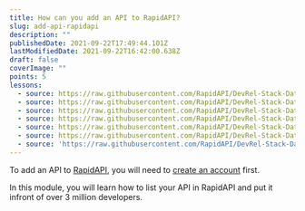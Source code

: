 ```yaml
---
title: How can you add an API to RapidAPI?
slug: add-api-rapidapi
description: ""
publishedDate: 2021-09-22T17:49:44.101Z
lastModifiedDate: 2021-09-22T16:42:00.638Z
draft: false
coverImage: ""
points: 5
lessons:
  - source: https://raw.githubusercontent.com/RapidAPI/DevRel-Stack-Data/dev/learn/courses/rapidapi-hub-provider/modules/rapidapi-hub/lessons/01-add-api-details.md
  - source: https://raw.githubusercontent.com/RapidAPI/DevRel-Stack-Data/dev/learn/courses/rapidapi-hub-provider/modules/rapidapi-hub/lessons/02-api.md
  - source: https://raw.githubusercontent.com/RapidAPI/DevRel-Stack-Data/dev/learn/courses/rapidapi-hub-provider/modules/rapidapi-hub/lessons/03-overview-tab.md
  - source: https://raw.githubusercontent.com/RapidAPI/DevRel-Stack-Data/dev/learn/courses/rapidapi-hub-provider/modules/rapidapi-hub/lessons/04-add-api-specs.md
  - source: https://raw.githubusercontent.com/RapidAPI/DevRel-Stack-Data/dev/learn/courses/rapidapi-hub-provider/modules/rapidapi-hub/lessons/05-versioning-apis.md
  - source: https://raw.githubusercontent.com/RapidAPI/DevRel-Stack-Data/dev/learn/courses/rapidapi-hub-provider/modules/rapidapi-hub/lessons/06-defining-endpoints-apis.md
  - source: 'https://raw.githubusercontent.com/RapidAPI/DevRel-Stack-Data/dev/learn/courses/rapidapi-hub-provider/modules/rapidapi-hub/lessons/07-secret-headers-parameters.md'
---
```


To add an API to [RapidAPI](https://RapidAPI.com/hub?utm_source=learn.RapidAPI.com&utm_medium=DevRel&utm_campaign=DevRel), you will need to [create an account](https://RapidAPI.com/auth/sign-up?utm_source=learn.RapidAPI.com&utm_medium=DevRel&utm_campaign=DevRel) first.

In this module, you will learn how to list your API in RapidAPI and put it infront of over 3 million developers.
